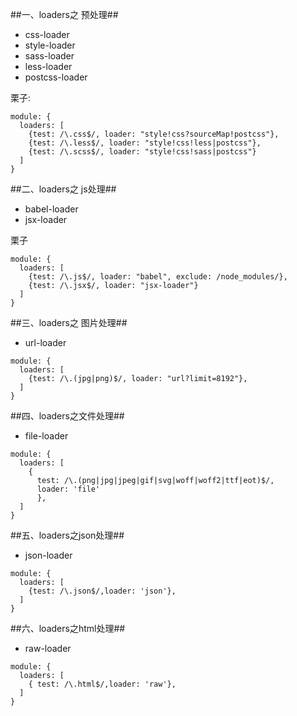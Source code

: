 <!--
author: 小莫
date: 2016-05-17
title: webpack进阶之loader篇
tags: webpack
category: webpack处理器
status: publish
summary: webpack的loaders是一大特色，也是很重要的一部分。这遍博客我将分类讲解一些常用的laoder
-->

##一、loaders之 预处理##
* css-loader
* style-loader
* sass-loader
* less-loader
* postcss-loader

栗子:

```
module: {
  loaders: [
    {test: /\.css$/, loader: "style!css?sourceMap!postcss"},
    {test: /\.less$/, loader: "style!css!less|postcss"},
    {test: /\.scss$/, loader: "style!css!sass|postcss"}
  ]
}
```

##二、loaders之 js处理##
* babel-loader
* jsx-loader

栗子

```
module: {
  loaders: [
    {test: /\.js$/, loader: "babel", exclude: /node_modules/},
    {test: /\.jsx$/, loader: "jsx-loader"}
  ]
}
```

##三、loaders之 图片处理##
* url-loader

```
module: {
  loaders: [
    {test: /\.(jpg|png)$/, loader: "url?limit=8192"},
  ]
}
```

##四、loaders之文件处理##
* file-loader

```
module: {
  loaders: [
    {
      test: /\.(png|jpg|jpeg|gif|svg|woff|woff2|ttf|eot)$/,
      loader: 'file'
      },
  ]
}

```

##五、loaders之json处理##
* json-loader

```
module: {
  loaders: [
    {test: /\.json$/,loader: 'json'},
  ]
}
```

##六、loaders之html处理##
* raw-loader

```
module: {
  loaders: [
    { test: /\.html$/,loader: 'raw'},
  ]
}
```
